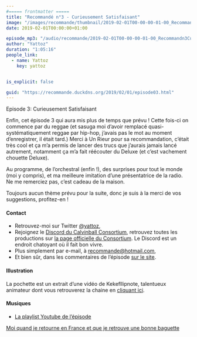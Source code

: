 ```yaml
---
#===== frontmatter =====
title: "Recommandé n°3 - Curieusement Satisfaisant"
image: "/images/recommande/thumbnail/2019-02-01T00-00-00-01-00_Recommandn3CurieusementSatisfaisant.jpg"
date: 2019-02-01T00:00:00+01:00

episode_mp3: "/audio/recommande/2019-02-01T00-00-00-01-00_Recommandn3CurieusementSatisfaisant.mp3"
author: "Yattoz"
duration: "1:05:16"
people_link: 
  - name: Yattoz
    key: yattoz


is_explicit: false

guid: "https://recommande.duckdns.org/2019/02/01/episode03.html"
---
```


<PodcastHeader/>

<!-- ECRIRE LA DESCRIPTION DE L'EPISODE SOUS CETTE LIGNE -->


 Episode 3: Curieusement Satisfaisant 

<p>Enfin, cet épisode 3 qui aura mis plus de temps que prévu ! Cette fois-ci on commence par du reggae (et sasuga moi d’avoir remplacé quasi-systématiquement reggae par hip-hop, j’avais pas le mot au moment d’enregistrer, il était tard.) Merci à Un Rieur pour sa recommandation, c’était très cool et ça m’a permis de lancer des trucs que j’aurais jamais lancé autrement, notamment ça m’a fait réécouter du Deluxe (et c’est vachement chouette Deluxe).</p>

<p>Au programme, de l’orchestral (enfin !), des surprises pour tout le monde (moi y compris), et ma meilleure imitation d’une présentatrice de la radio. Ne me remerciez pas, c’est cadeau de la maison.</p>

<p>Toujours aucun thème prévu pour la suite, donc je suis à la merci de vos suggestions, profitez-en !</p>

<h4>Contact</h4>

<ul>
  <li>Retrouvez-moi sur Twitter <a href="https://twitter.com/yattoz" rel="nofollow">@yattoz</a>,</li>
  <li>Rejoignez le <a href="https://discord.gg/4RnA9v7" rel="nofollow">Discord du Calvinball Consortium</a>, retrouvez toutes les productions sur <a href="https://calvinballradio.wordpress.com/" rel="nofollow">la page officielle du Consortium</a>. Le Discord est un endroit chatoyant où il fait bon vivre.</li>
  <li>Plus simplement par e-mail, à <a href="mailto:recommande@hotmail.com" rel="nofollow">recommande@hotmail.com</a>,</li>
  <li>Et bien sûr, dans les commentaires de l’épisode <a href="https://recommande.duckdns.org" rel="nofollow">sur le site</a>.</li>
</ul>

<h4>Illustration</h4>

<p>La pochette est un extrait d’une vidéo de Kekefllipnote, talentueux animateur dont vous retrouverez la chaine en <a href="https://www.youtube.com/user/kekeflipnote" rel="nofollow">cliquant ici</a>.</p>

<h4>Musiques</h4>

<ul>
  <li><a href="https://www.youtube.com/playlist?list=PLNjXbZkItxtb5LiTNbxJ1N-MLvGWIuXLW" rel="nofollow">La playlist Youtube de l’épisode</a></li>
</ul>

<p><a href="https://www.youtube.com/watch?v=x0ZfwSQDLK0" rel="nofollow">Moi quand je retourne en France et que je retrouve une bonne baguette</a></p>


